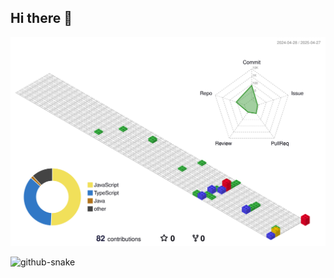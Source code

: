 ## Hi there 👋

<!--
**cp200513/cp200513** is a ✨ _special_ ✨ repository because its `README.md` (this file) appears on your GitHub profile.

Here are some ideas to get you started:

- 🔭 I’m currently working on ...
- 🌱 I’m currently learning ...
- 👯 I’m looking to collaborate on ...
- 🤔 I’m looking for help with ...
- 💬 Ask me about ...
- 📫 How to reach me: ...
- 😄 Pronouns: ...
- ⚡ Fun fact: ...
-->
![](./profile-3d-contrib/profile-gitblock.svg)

<picture>
  <source media="(prefers-color-scheme: dark)" srcset="https://raw.githubusercontent.com/cp200513/cp200513/output/github-snake-dark.svg" />
  <source media="(prefers-color-scheme: light)" srcset="https://raw.githubusercontent.com/cp200513/cp200513/output/github-snake.svg" />
  <img alt="github-snake" src="https://raw.githubusercontent.com/tobiasmeyhoefer/tobiasmeyhoefer/output/github-snake.svg" />
</picture>

